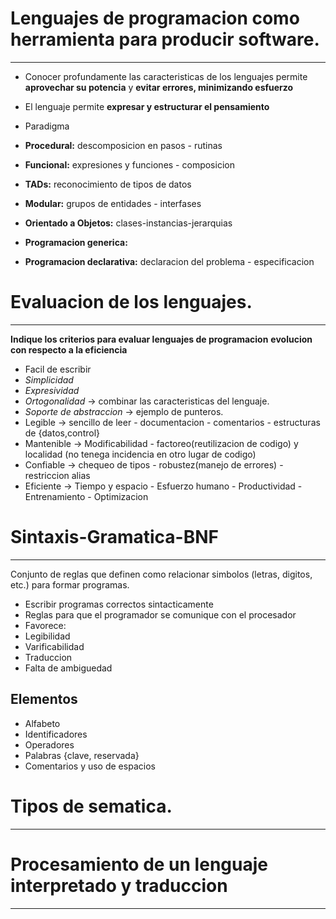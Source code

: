 # Lenguajes de programacion como herramienta para producir software.
--------------------------------------------------------------------
- Conocer profundamente las caracteristicas de los lenguajes
permite **aprovechar su potencia** y **evitar errores, minimizando esfuerzo**
- El lenguaje permite **expresar y estructurar el pensamiento**

- Paradigma
 - **Procedural:** descomposicion en pasos - rutinas
 - **Funcional:** expresiones y funciones - composicion
 - **TADs:** reconocimiento de tipos de datos
 - **Modular:** grupos de entidades - interfases
 - **Orientado a Objetos:** clases-instancias-jerarquias
 - **Programacion generica:** 
 - **Programacion declarativa:** declaracion del problema - especificacion


#	Evaluacion de los lenguajes.
------------------------------------
**Indique los criterios para evaluar lenguajes de programacion**
**evolucion con respecto a la eficiencia**

- Facil de escribir
 - *Simplicidad*
 - *Expresividad*
 - *Ortogonalidad* -> combinar las caracteristicas del lenguaje.
 - *Soporte de abstraccion* -> ejemplo de punteros.
- Legible -> sencillo de leer - documentacion - comentarios -
estructuras de {datos,control}
- Mantenible -> Modificabilidad - factoreo(reutilizacion de codigo) y
localidad (no tenega incidencia en otro lugar de codigo)
- Confiable -> chequeo de tipos - robustez(manejo de errores) -
restriccion alias
- Eficiente -> Tiempo y espacio - Esfuerzo humano - Productividad -
Entrenamiento - Optimizacion

# Sintaxis-Gramatica-BNF
------------------------
  Conjunto de reglas que definen como relacionar simbolos (letras, digitos, etc.) para formar programas.

- Escribir programas correctos sintacticamente
- Reglas para que el programador se comunique con el procesador
- Favorece:
 - Legibilidad
 - Varificabilidad
 - Traduccion
 - Falta de ambiguedad


##	   Elementos
+	Alfabeto
+	Identificadores
+	Operadores
+	Palabras {clave, reservada}
+	Comentarios y uso de espacios

#	Tipos de sematica.
--------------------------

#	Procesamiento de un lenguaje interpretado y traduccion
---------------------------------------------------------------
